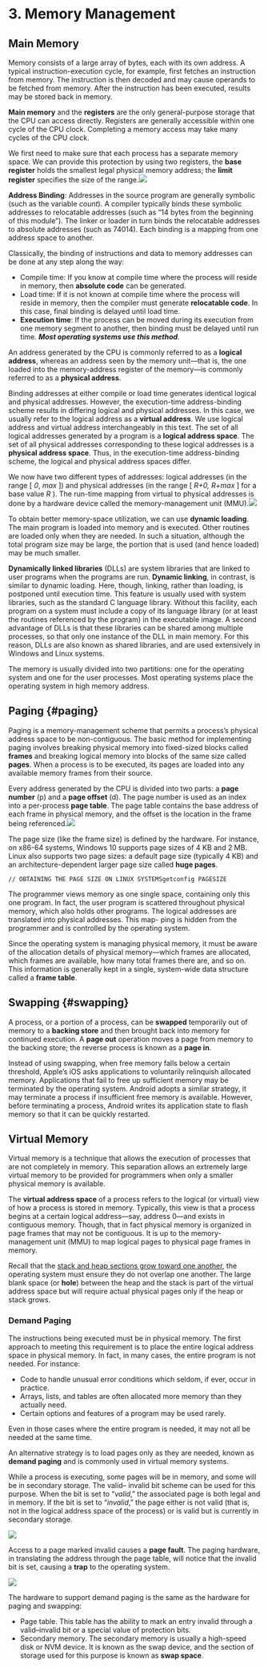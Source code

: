# 3. Memory Management

## Main Memory

Memory consists of a large array of bytes, each with its own address. A typical instruction-execution cycle, for example, first fetches an instruction from memory. The instruction is then decoded and may cause operands to be fetched from memory. After the instruction has been executed, results may be stored back in memory.

**Main memory** and the **registers** are the only general-purpose storage that the CPU can access directly. Registers are generally accessible within one cycle of the CPU clock. Completing a memory access may take many cycles of the CPU clock.

We first need to make sure that each process has a separate memory space. We can provide this protection by using two registers, the **base register** holds the smallest legal physical memory address; the **limit register** specifies the size of the range.![](https://blobscdn.gitbook.com/v0/b/gitbook-28427.appspot.com/o/assets%2F-LBZ0bpd0aCrMSE1AsyI%2F-LJltkn-cfD2TP4jsKhh%2F-LJlzQxUoT9O1jwmk5HD%2FScreen%20Shot%202018-08-13%20at%2014.33.42.png?alt=media&token=ffe4bcac-bc07-4a47-96e0-e64c4dd78830)

**Address Binding**: Addresses in the source program are generally symbolic \(such as the variable _count_\). A compiler typically binds these symbolic addresses to relocatable addresses \(such as “14 bytes from the beginning of this module”\). The linker or loader in turn binds the relocatable addresses to absolute addresses \(such as 74014\). Each binding is a mapping from one address space to another.

Classically, the binding of instructions and data to memory addresses can be done at any step along the way:

* Compile time: If you know at compile time where the process will reside in memory, then **absolute code** can be generated.
* Load time: If it is not known at compile time where the process will reside in memory, then the compiler must generate **relocatable code**. In this case, final binding is delayed until load time.
* **Execution time**: If the process can be moved during its execution from one memory segment to another, then binding must be delayed until run time. _**Most operating systems use this method**_.

An address generated by the CPU is commonly referred to as a **logical address**, whereas an address seen by the memory unit—that is, the one loaded into the memory-address register of the memory—is commonly referred to as a **physical address**.

Binding addresses at either compile or load time generates identical logical and physical addresses. However, the execution-time address-binding scheme results in differing logical and physical addresses. In this case, we usually refer to the logical address as a **virtual address**. We use logical address and virtual address interchangeably in this text. The set of all logical addresses generated by a program is a **logical address space**. The set of all physical addresses corresponding to these logical addresses is a **physical address space**. Thus, in the execution-time address-binding scheme, the logical and physical address spaces differ.

We now have two different types of addresses: logical addresses \(in the range \[ _0_, _max_ \]\) and physical addresses \(in the range \[ _R+0, R+max_ \] for a base value _R_ \). The run-time mapping from virtual to physical addresses is done by a hardware device called the memory-management unit \(MMU\).![](https://blobscdn.gitbook.com/v0/b/gitbook-28427.appspot.com/o/assets%2F-LBZ0bpd0aCrMSE1AsyI%2F-LJltkn-cfD2TP4jsKhh%2F-LJm1mTzSCVy4jdJr1r7%2FScreen%20Shot%202018-08-13%20at%2014.48.13.png?alt=media&token=7dee976f-713d-48ef-a0b1-1bbf7ae93b7e)

To obtain better memory-space utilization, we can use **dynamic loading**. The main program is loaded into memory and is executed. Other routines are loaded only when they are needed. In such a situation, although the total program size may be large, the portion that is used \(and hence loaded\) may be much smaller.

**Dynamically linked libraries** \(DLLs\) are system libraries that are linked to user programs when the programs are run. **Dynamic linking**, in contrast, is similar to dynamic loading. Here, though, linking, rather than loading, is postponed until execution time. This feature is usually used with system libraries, such as the standard C language library. Without this facility, each program on a system must include a copy of its language library \(or at least the routines referenced by the program\) in the executable image. A second advantage of DLLs is that these libraries can be shared among multiple processes, so that only one instance of the DLL in main memory. For this reason, DLLs are also known as shared libraries, and are used extensively in Windows and Linux systems.

The memory is usually divided into two partitions: one for the operating system and one for the user processes. Most operating systems place the operating system in high memory address.

## Paging {#paging}

Paging is a memory-management scheme that permits a process’s physical address space to be non-contiguous. The basic method for implementing paging involves breaking physical memory into fixed-sized blocks called **frames** and breaking logical memory into blocks of the same size called **pages**. When a process is to be executed, its pages are loaded into any available memory frames from their source.

Every address generated by the CPU is divided into two parts: a **page number** \(p\) and a **page offset** \(d\). The page number is used as an index into a per-process **page table**. The page table contains the base address of each frame in physical memory, and the offset is the location in the frame being referenced.![](https://blobscdn.gitbook.com/v0/b/gitbook-28427.appspot.com/o/assets%2F-LBZ0bpd0aCrMSE1AsyI%2F-LJmHc1FDqVVh9tWcg04%2F-LJmHo5pZ8QOMfd-HG2m%2FScreen%20Shot%202018-08-13%20at%2015.58.15.png?alt=media&token=79827572-4e87-481d-89dc-158a0ab0f578)

The page size \(like the frame size\) is defined by the hardware. For instance, on x86-64 systems, Windows 10 supports page sizes of 4 KB and 2 MB. Linux also supports two page sizes: a default page size \(typically 4 KB\) and an architecture-dependent larger page size called **huge pages**.

```text
// OBTAINING THE PAGE SIZE ON LINUX SYSTEMSgetconfig PAGESIZE
```

The programmer views memory as one single space, containing only this one program. In fact, the user program is scattered throughout physical memory, which also holds other programs. The logical addresses are translated into physical addresses. This map- ping is hidden from the programmer and is controlled by the operating system.

Since the operating system is managing physical memory, it must be aware of the allocation details of physical memory—which frames are allocated, which frames are available, how many total frames there are, and so on. This information is generally kept in a single, system-wide data structure called a **frame table**.

## Swapping {#swapping}

A process, or a portion of a process, can be **swapped** temporarily out of memory to a **backing store** and then brought back into memory for continued execution. A **page out** operation moves a page from memory to the backing store; the reverse process is known as a **page in**.

Instead of using swapping, when free memory falls below a certain threshold, Apple’s iOS asks applications to voluntarily relinquish allocated memory. Applications that fail to free up sufficient memory may be terminated by the operating system. Android adopts a similar strategy, it may terminate a process if insufficient free memory is available. However, before terminating a process, Android writes its application state to flash memory so that it can be quickly restarted.

## Virtual Memory

Virtual memory is a technique that allows the execution of processes that are not completely in memory. This separation allows an extremely large virtual memory to be provided for programmers when only a smaller physical memory is available.

The **virtual address space** of a process refers to the logical \(or virtual\) view of how a process is stored in memory. Typically, this view is that a process begins at a certain logical address—say, address 0—and exists in contiguous memory. Though, that in fact physical memory is organized in page frames that may not be contiguous. It is up to the memory-management unit \(MMU\) to map logical pages to physical page frames in memory.

Recall that the [stack and heap sections grow toward one another](2.-process-management.md#what-is-process), the operating system must ensure they do not overlap one another. The large blank space \(or **hole**\) between the heap and the stack is part of the virtual address space but will require actual physical pages only if the heap or stack grows.

### Demand Paging

The instructions being executed must be in physical memory. The first approach to meeting this requirement is to place the entire logical address space in physical memory. In fact, in many cases, the entire program is not needed. For instance:

* Code to handle unusual error conditions which seldom, if ever, occur in practice.
* Arrays, lists, and tables are often allocated more memory than they actually need.
* Certain options and features of a program may be used rarely.

Even in those cases where the entire program is needed, it may not all be needed at the same time.

An alternative strategy is to load pages only as they are needed, known as **demand paging** and is commonly used in virtual memory systems.

While a process is executing, some pages will be in memory, and some will be in secondary storage. The valid– invalid bit scheme can be used for this purpose. When the bit is set to “_valid_,” the associated page is both legal and in memory. If the bit is set to “_invalid_,” the page either is not valid \(that is, not in the logical address space of the process\) or is valid but is currently in secondary storage.

![](../.gitbook/assets/screen-shot-2018-08-14-at-17.23.18.png)

Access to a page marked invalid causes a **page fault**. The paging hardware, in translating the address through the page table, will notice that the invalid bit is set, causing a **trap** to the operating system.

![](../.gitbook/assets/screen-shot-2018-08-14-at-17.56.06.png)

The hardware to support demand paging is the same as the hardware for paging and swapping:

* Page table. This table has the ability to mark an entry invalid through a valid–invalid bit or a special value of protection bits. 
* Secondary memory. The secondary memory is usually a high-speed disk or NVM device. It is known as the swap device, and the section of storage used for this purpose is known as **swap space**.




